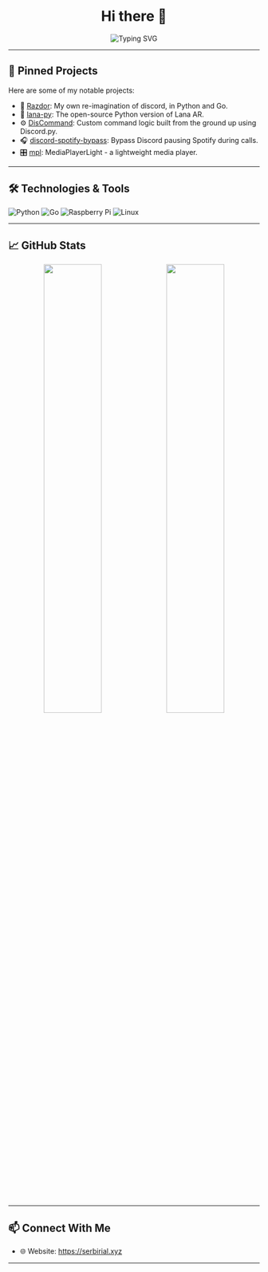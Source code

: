 <h1 align="center">Hi there 👋</h1>
<p align="center">
  <img src="https://readme-typing-svg.demolab.com?font=Fira+Code&pause=1000&center=true&vCenter=true&width=435&lines=Backend+Development;Dev+Ops;Systems+Building;Optimizing" alt="Typing SVG" />
</p>

---

## 📌 Pinned Projects

Here are some of my notable projects:
- 💬 [Razdor](https://github.com/RazdorChat): My own re-imagination of discord, in Python and Go.
- 🧠 [lana-py](https://github.com/Serbirial/lana-py): The open-source Python version of Lana AR.
- ⚙️ [DisCommand](https://github.com/Serbirial/DisCommand): Custom command logic built from the ground up using Discord.py.
- 🎧 [discord-spotify-bypass](https://github.com/Serbirial/discord-spotify-bypass): Bypass Discord pausing Spotify during calls.
- 🎛️ [mpl](https://github.com/Serbirial/mpl): MediaPlayerLight - a lightweight media player.

---

## 🛠️ Technologies & Tools

![Python](https://img.shields.io/badge/-Python-000?&logo=python)
![Go](https://img.shields.io/badge/-Go-000?&logo=go)
![Raspberry Pi](https://img.shields.io/badge/-Raspberry%20Pi-000?&logo=raspberry-pi)
![Linux](https://img.shields.io/badge/-Linux-000?&logo=linux)

---

## 📈 GitHub Stats

<p align="center">
  <img width="48%" src="https://github-readme-stats.vercel.app/api?username=Serbirial&show_icons=true&theme=github_dark" />
  <img width="48%" src="https://github-readme-streak-stats.herokuapp.com/?user=Serbirial&theme=github-dark-blue" />
</p>

---

## 📫 Connect With Me

- 🌐 Website: https://serbirial.xyz

---

<!-- Optional: Add fun fact, contact, or blog links here -->



<!--
**Serbirial/Serbirial** is a ✨ _special_ ✨ repository because its `README.md` (this file) appears on your GitHub profile.

Here are some ideas to get you started:

- 🔭 I’m currently working on ...
- 🌱 I’m currently learning ...
- 👯 I’m looking to collaborate on ...
- 🤔 I’m looking for help with ...
- 💬 Ask me about ...
- 📫 How to reach me: ...
- 😄 Pronouns: ...
- ⚡ Fun fact: ...
-->
